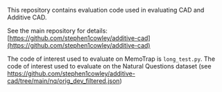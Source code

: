 This repository contains evaluation code used in evaluating CAD and Additive CAD.

See the main repository for details: [https://github.com/stephen1cowley/additive-cad](https://github.com/stephen1cowley/additive-cad)

The code of interest used to evaluate on MemoTrap is `long_test.py`. The code of interest used to evaluate on the Natural Questions dataset (see https://github.com/stephen1cowley/additive-cad/tree/main/nq/orig_dev_filtered.json)
